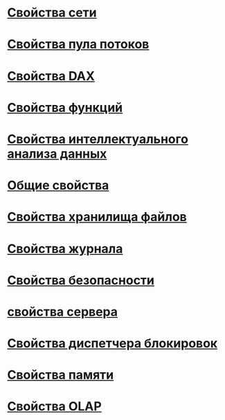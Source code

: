 # [Свойства сети](network-properties.md)
# [Свойства пула потоков](thread-pool-properties.md)
# [Свойства DAX](dax-properties.md)
# [Свойства функций](feature-properties.md)
# [Свойства интеллектуального анализа данных](data-mining-properties.md)
# [Общие свойства](general-properties.md)
# [Свойства хранилища файлов](filestore-properties.md)
# [Свойства журнала](log-properties.md)
# [Свойства безопасности](security-properties.md)
# [свойства сервера](server-properties-in-analysis-services.md)
# [Свойства диспетчера блокировок](lock-manager-properties.md)
# [Свойства памяти](memory-properties.md)
# [Свойства OLAP](olap-properties.md)

